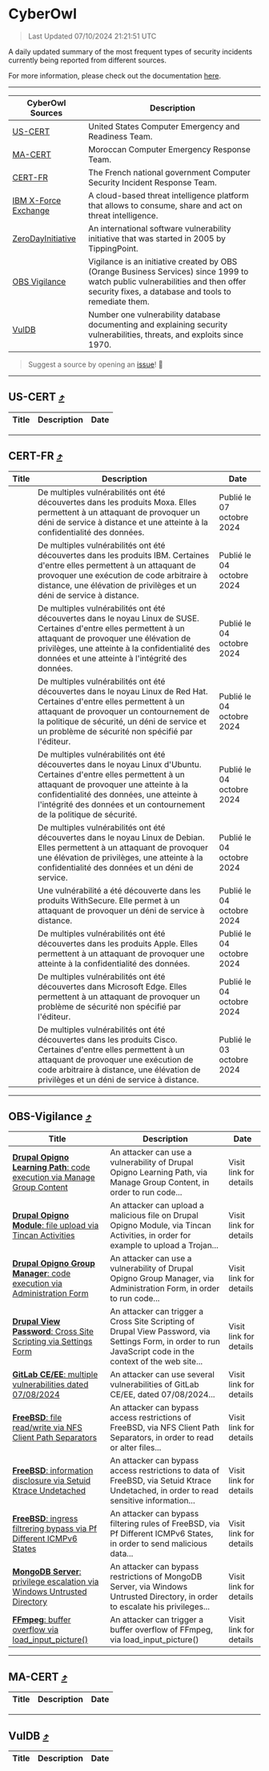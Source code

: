 
 <div id='top'></div>

# CyberOwl

 > Last Updated 07/10/2024 21:21:51 UTC
 
 A daily updated summary of the most frequent types of security incidents currently being reported from different sources.
 
 For more information, please check out the documentation [here](./docs/README.md).
 
 ---
 |CyberOwl Sources|Description|
 |---|---|
 |[US-CERT](#us-cert-arrow_heading_up)|United States Computer Emergency and Readiness Team.|
 |[MA-CERT](#ma-cert-arrow_heading_up)|Moroccan Computer Emergency Response Team.|
 |[CERT-FR](#cert-fr-arrow_heading_up)|The French national government Computer Security Incident Response Team.|
 |[IBM X-Force Exchange](#ibmcloud-arrow_heading_up)|A cloud-based threat intelligence platform that allows to consume, share and act on threat intelligence.|
 |[ZeroDayInitiative](#zerodayinitiative-arrow_heading_up)|An international software vulnerability initiative that was started in 2005 by TippingPoint.|
 |[OBS Vigilance](#obs-vigilance-arrow_heading_up)|Vigilance is an initiative created by OBS (Orange Business Services) since 1999 to watch public vulnerabilities and then offer security fixes, a database and tools to remediate them.|
 |[VulDB](#vuldb-arrow_heading_up)|Number one vulnerability database documenting and explaining security vulnerabilities, threats, and exploits since 1970.|
 
 > Suggest a source by opening an [issue](https://github.com/karimhabush/cyberowl/issues)! :raised_hands:
 ---

## US-CERT [:arrow_heading_up:](#cyberowl)

 |Title|Description|Date|
 |---|---|---|
 
 ---

## CERT-FR [:arrow_heading_up:](#cyberowl)

 |Title|Description|Date|
 |---|---|---|
 |[](https://www.cert.ssi.gouv.fr/avis/CERTFR-2024-AVI-0842/)|De multiples vulnérabilités ont été découvertes dans les produits Moxa. Elles permettent à un attaquant de provoquer un déni de service à distance et une atteinte à la confidentialité des données.|Publié le 07 octobre 2024|
 |[](https://www.cert.ssi.gouv.fr/avis/CERTFR-2024-AVI-0841/)|De multiples vulnérabilités ont été découvertes dans les produits IBM. Certaines d'entre elles permettent à un attaquant de provoquer une exécution de code arbitraire à distance, une élévation de privilèges et un déni de service à distance.|Publié le 04 octobre 2024|
 |[](https://www.cert.ssi.gouv.fr/avis/CERTFR-2024-AVI-0840/)|De multiples vulnérabilités ont été découvertes dans le noyau Linux de SUSE. Certaines d'entre elles permettent à un attaquant de provoquer une élévation de privilèges, une atteinte à la confidentialité des données et une atteinte à l'intégrité des données.|Publié le 04 octobre 2024|
 |[](https://www.cert.ssi.gouv.fr/avis/CERTFR-2024-AVI-0839/)|De multiples vulnérabilités ont été découvertes dans le noyau Linux de Red Hat. Certaines d'entre elles permettent à un attaquant de provoquer un contournement de la politique de sécurité, un déni de service et un problème de sécurité non spécifié par l'éditeur.|Publié le 04 octobre 2024|
 |[](https://www.cert.ssi.gouv.fr/avis/CERTFR-2024-AVI-0838/)|De multiples vulnérabilités ont été découvertes dans le noyau Linux d'Ubuntu. Certaines d'entre elles permettent à un attaquant de provoquer une atteinte à la confidentialité des données, une atteinte à l'intégrité des données et un contournement de la politique de sécurité.|Publié le 04 octobre 2024|
 |[](https://www.cert.ssi.gouv.fr/avis/CERTFR-2024-AVI-0837/)|De multiples vulnérabilités ont été découvertes dans le noyau Linux de Debian. Elles permettent à un attaquant de provoquer une élévation de privilèges, une atteinte à la confidentialité des données et un déni de service.|Publié le 04 octobre 2024|
 |[](https://www.cert.ssi.gouv.fr/avis/CERTFR-2024-AVI-0836/)|Une vulnérabilité a été découverte dans les produits WithSecure. Elle permet à un attaquant de provoquer un déni de service à distance.|Publié le 04 octobre 2024|
 |[](https://www.cert.ssi.gouv.fr/avis/CERTFR-2024-AVI-0835/)|De multiples vulnérabilités ont été découvertes dans les produits Apple. Elles permettent à un attaquant de provoquer une atteinte à la confidentialité des données.|Publié le 04 octobre 2024|
 |[](https://www.cert.ssi.gouv.fr/avis/CERTFR-2024-AVI-0834/)|De multiples vulnérabilités ont été découvertes dans Microsoft Edge. Elles permettent à un attaquant de provoquer un problème de sécurité non spécifié par l'éditeur.|Publié le 04 octobre 2024|
 |[](https://www.cert.ssi.gouv.fr/avis/CERTFR-2024-AVI-0833/)|De multiples vulnérabilités ont été découvertes dans les produits Cisco. Certaines d'entre elles permettent à un attaquant de provoquer une exécution de code arbitraire à distance, une élévation de privilèges et un déni de service à distance.|Publié le 03 octobre 2024|
 
 ---

## OBS-Vigilance [:arrow_heading_up:](#cyberowl)

 |Title|Description|Date|
 |---|---|---|
 |[<a href="https://vigilance.fr/vulnerability/Drupal-Opigno-Learning-Path-code-execution-via-Manage-Group-Content-44890" class="noirorange"><b>Drupal Opigno Learning Path</b>: code execution via Manage Group Content</a>](https://vigilance.fr/vulnerability/Drupal-Opigno-Learning-Path-code-execution-via-Manage-Group-Content-44890)|An attacker can use a vulnerability of Drupal Opigno Learning Path, via Manage Group Content, in order to run code...|Visit link for details|
 |[<a href="https://vigilance.fr/vulnerability/Drupal-Opigno-Module-file-upload-via-Tincan-Activities-44889" class="noirorange"><b>Drupal Opigno Module</b>: file upload via Tincan Activities</a>](https://vigilance.fr/vulnerability/Drupal-Opigno-Module-file-upload-via-Tincan-Activities-44889)|An attacker can upload a malicious file on Drupal Opigno Module, via Tincan Activities, in order for example to upload a Trojan...|Visit link for details|
 |[<a href="https://vigilance.fr/vulnerability/Drupal-Opigno-Group-Manager-code-execution-via-Administration-Form-44888" class="noirorange"><b>Drupal Opigno Group Manager</b>: code execution via Administration Form</a>](https://vigilance.fr/vulnerability/Drupal-Opigno-Group-Manager-code-execution-via-Administration-Form-44888)|An attacker can use a vulnerability of Drupal Opigno Group Manager, via Administration Form, in order to run code...|Visit link for details|
 |[<a href="https://vigilance.fr/vulnerability/Drupal-View-Password-Cross-Site-Scripting-via-Settings-Form-44887" class="noirorange"><b>Drupal View Password</b>: Cross Site Scripting via Settings Form</a>](https://vigilance.fr/vulnerability/Drupal-View-Password-Cross-Site-Scripting-via-Settings-Form-44887)|An attacker can trigger a Cross Site Scripting of Drupal View Password, via Settings Form, in order to run JavaScript code in the context of the web site...|Visit link for details|
 |[<a href="https://vigilance.fr/vulnerability/GitLab-CE-EE-multiple-vulnerabilities-dated-07-08-2024-44885" class="noirorange"><b>GitLab CE/EE</b>: multiple vulnerabilities dated 07/08/2024</a>](https://vigilance.fr/vulnerability/GitLab-CE-EE-multiple-vulnerabilities-dated-07-08-2024-44885)|An attacker can use several vulnerabilities of GitLab CE/EE, dated 07/08/2024...|Visit link for details|
 |[<a href="https://vigilance.fr/vulnerability/FreeBSD-file-read-write-via-NFS-Client-Path-Separators-44883" class="noirorange"><b>FreeBSD</b>: file read/write via NFS Client Path Separators</a>](https://vigilance.fr/vulnerability/FreeBSD-file-read-write-via-NFS-Client-Path-Separators-44883)|An attacker can bypass access restrictions of FreeBSD, via NFS Client Path Separators, in order to read or alter files...|Visit link for details|
 |[<a href="https://vigilance.fr/vulnerability/FreeBSD-information-disclosure-via-Setuid-Ktrace-Undetached-44882" class="noirorange"><b>FreeBSD</b>: information disclosure via Setuid Ktrace Undetached</a>](https://vigilance.fr/vulnerability/FreeBSD-information-disclosure-via-Setuid-Ktrace-Undetached-44882)|An attacker can bypass access restrictions to data of FreeBSD, via Setuid Ktrace Undetached, in order to read sensitive information...|Visit link for details|
 |[<a href="https://vigilance.fr/vulnerability/FreeBSD-ingress-filtrering-bypass-via-Pf-Different-ICMPv6-States-44881" class="noirorange"><b>FreeBSD</b>: ingress filtrering bypass via Pf Different ICMPv6 States</a>](https://vigilance.fr/vulnerability/FreeBSD-ingress-filtrering-bypass-via-Pf-Different-ICMPv6-States-44881)|An attacker can bypass filtering rules of FreeBSD, via Pf Different ICMPv6 States, in order to send malicious data...|Visit link for details|
 |[<a href="https://vigilance.fr/vulnerability/MongoDB-Server-privilege-escalation-via-Windows-Untrusted-Directory-44880" class="noirorange"><b>MongoDB Server</b>: privilege escalation via Windows Untrusted Directory</a>](https://vigilance.fr/vulnerability/MongoDB-Server-privilege-escalation-via-Windows-Untrusted-Directory-44880)|An attacker can bypass restrictions of MongoDB Server, via Windows Untrusted Directory, in order to escalate his privileges...|Visit link for details|
 |[<a href="https://vigilance.fr/vulnerability/FFmpeg-buffer-overflow-via-load-input-picture-44878" class="noirorange"><b>FFmpeg</b>: buffer overflow via load_input_picture()</a>](https://vigilance.fr/vulnerability/FFmpeg-buffer-overflow-via-load-input-picture-44878)|An attacker can trigger a buffer overflow of FFmpeg, via load_input_picture()|Visit link for details|
 
 ---

## MA-CERT [:arrow_heading_up:](#cyberowl)

 |Title|Description|Date|
 |---|---|---|
 
 ---

## VulDB [:arrow_heading_up:](#cyberowl)

 |Title|Description|Date|
 |---|---|---|
 